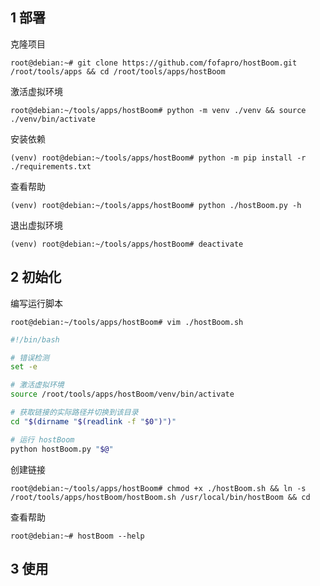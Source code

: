 ## 1 部署

克隆项目

```shell
root@debian:~# git clone https://github.com/fofapro/hostBoom.git /root/tools/apps && cd /root/tools/apps/hostBoom
```

激活虚拟环境

```shell
root@debian:~/tools/apps/hostBoom# python -m venv ./venv && source ./venv/bin/activate
```

安装依赖

```shell
(venv) root@debian:~/tools/apps/hostBoom# python -m pip install -r ./requirements.txt
```

查看帮助

```shell
(venv) root@debian:~/tools/apps/hostBoom# python ./hostBoom.py -h
```

退出虚拟环境

```shell
(venv) root@debian:~/tools/apps/hostBoom# deactivate
```

## 2 初始化

编写运行脚本

```shell
root@debian:~/tools/apps/hostBoom# vim ./hostBoom.sh
```

```sh
#!/bin/bash

# 错误检测
set -e

# 激活虚拟环境
source /root/tools/apps/hostBoom/venv/bin/activate

# 获取链接的实际路径并切换到该目录
cd "$(dirname "$(readlink -f "$0")")"

# 运行 hostBoom
python hostBoom.py "$@"
```

创建链接

```shell
root@debian:~/tools/apps/hostBoom# chmod +x ./hostBoom.sh && ln -s /root/tools/apps/hostBoom/hostBoom.sh /usr/local/bin/hostBoom && cd
```

查看帮助

```shell
root@debian:~# hostBoom --help
```

## 3 使用